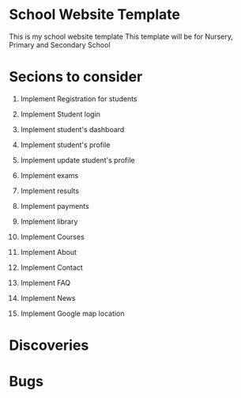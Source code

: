 # School Website Template

This is my school website template
This template will be for Nursery, Primary and Secondary School

# Secions to consider

1. Implement Registration for students

    
2. Implement Student login
3. Implement student's dashboard
4. Implement student's profile
5. Implement update student's profile
6. Implement exams
7. Implement results
8. Implement payments
9. Implement library
10. Implement Courses
11. Implement About
12. Implement Contact
13. Implement FAQ
14. Implement News
15. Implement Google map location


# Discoveries


# Bugs